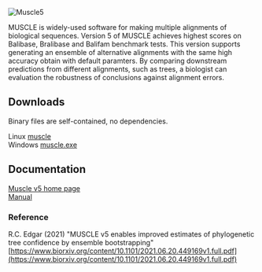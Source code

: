 ![Muscle5](http://drive5.com/images/muscle5_header.jpg)

MUSCLE is widely-used software for making multiple alignments of biological sequences. Version 5 of MUSCLE achieves highest scores on Balibase, Bralibase and Balifam benchmark tests. This version supports generating an ensemble of alternative alignments with the same high accuracy obtain with default paramters. By comparing downstream predictions from different alignments, such as trees, a biologist can evaluation the robustness of conclusions against alignment errors.

## Downloads

Binary files are self-contained, no dependencies.

Linux [muscle](https://github.com/rcedgar/muscle/raw/main/binaries/muscle)   
Windows [muscle.exe](https://github.com/rcedgar/muscle/raw/main/binaries/muscle.exe)   

## Documentation

[Muscle v5 home page](https://drive5.com/muscle5)   
[Manual](https://drive5.com/muscle5/manual)   


### Reference
R.C. Edgar (2021) "MUSCLE v5 enables improved estimates of phylogenetic tree confidence by ensemble bootstrapping"    
[https://www.biorxiv.org/content/10.1101/2021.06.20.449169v1.full.pdf](https://www.biorxiv.org/content/10.1101/2021.06.20.449169v1.full.pdf)

